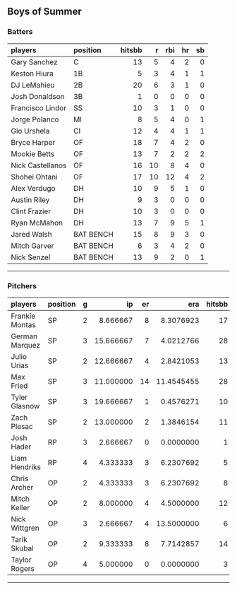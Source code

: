 ## Boys of Summer

### Batters

 
|players          |position  | hitsbb|  r| rbi| hr| sb| 
|:----------------|:---------|------:|--:|---:|--:|--:| 
|Gary Sanchez     |C         |     13|  5|   4|  2|  0| 
|Keston Hiura     |1B        |      5|  3|   4|  1|  1| 
|DJ LeMahieu      |2B        |     20|  6|   3|  1|  0| 
|Josh Donaldson   |3B        |      1|  0|   0|  0|  0| 
|Francisco Lindor |SS        |     10|  3|   1|  0|  0| 
|Jorge Polanco    |MI        |      8|  5|   4|  0|  1| 
|Gio Urshela      |CI        |     12|  4|   4|  1|  1| 
|Bryce Harper     |OF        |     18|  7|   4|  2|  0| 
|Mookie Betts     |OF        |     13|  7|   2|  2|  2| 
|Nick Castellanos |OF        |     16| 10|   8|  4|  0| 
|Shohei Ohtani    |OF        |     17| 10|  12|  4|  2| 
|Alex Verdugo     |DH        |     10|  9|   5|  1|  0| 
|Austin Riley     |DH        |      9|  3|   0|  0|  0| 
|Clint Frazier    |DH        |     10|  3|   0|  0|  0| 
|Ryan McMahon     |DH        |     13|  7|   9|  5|  1| 
|Jared Walsh      |BAT BENCH |     15|  8|   9|  3|  0| 
|Mitch Garver     |BAT BENCH |      6|  3|   4|  2|  0| 
|Nick Senzel      |BAT BENCH |     13|  9|   2|  0|  1| 

* * *

### Pitchers

 
|players        |position |  g|        ip| er|        era| hitsbb|      whip| so|  w| sv| 
|:--------------|:--------|--:|---------:|--:|----------:|------:|---------:|--:|--:|--:| 
|Frankie Montas |SP       |  2|  8.666667|  8|  8.3076923|     17| 1.9615385|  9|  1|  0| 
|German Marquez |SP       |  3| 15.666667|  7|  4.0212766|     28| 1.7872340| 14|  0|  0| 
|Julio Urias    |SP       |  2| 12.666667|  4|  2.8421053|     13| 1.0263158|  9|  2|  0| 
|Max Fried      |SP       |  3| 11.000000| 14| 11.4545455|     28| 2.5454545| 14|  0|  0| 
|Tyler Glasnow  |SP       |  3| 19.666667|  1|  0.4576271|     10| 0.5084746| 29|  1|  0| 
|Zach Plesac    |SP       |  2| 13.000000|  2|  1.3846154|     11| 0.8461538| 10|  1|  0| 
|Josh Hader     |RP       |  3|  2.666667|  0|  0.0000000|      1| 0.3750000|  6|  2|  1| 
|Liam Hendriks  |RP       |  4|  4.333333|  3|  6.2307692|      5| 1.1538462|  7|  0|  1| 
|Chris Archer   |OP       |  2|  4.333333|  3|  6.2307692|      8| 1.8461538|  6|  0|  0| 
|Mitch Keller   |OP       |  2|  8.000000|  4|  4.5000000|     12| 1.5000000| 11|  1|  0| 
|Nick Wittgren  |OP       |  3|  2.666667|  4| 13.5000000|      6| 2.2500000|  1|  0|  1| 
|Tarik Skubal   |OP       |  2|  9.333333|  8|  7.7142857|     14| 1.5000000|  7|  0|  0| 
|Taylor Rogers  |OP       |  4|  5.000000|  0|  0.0000000|      3| 0.6000000|  5|  0|  0| 


* * *


